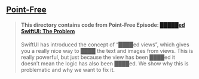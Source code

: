 ## [Point-Free](https://www.pointfree.co)

> #### This directory contains code from Point-Free Episode: [█████ed SwiftUI: The Problem](https://www.pointfree.co/episodes/ep115-redacted-swiftui-the-problem)
>
> SwiftUI has introduced the concept of “████ed views”, which gives you a really nice way to ████ the text and images from views. This is really powerful, but just because the view has been ████ed it doesn’t mean the logic has also been ████ed. We show why this is problematic and why we want to fix it.
